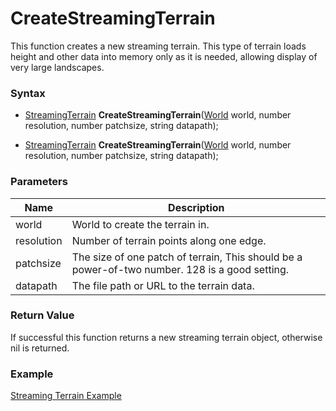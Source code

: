 # CreateStreamingTerrain
This function creates a new streaming terrain. This type of terrain loads height and other data into memory only as it is needed, allowing display of very large landscapes.

### Syntax
* [StreamingTerrain](StreamingTerrain.md) **CreateStreamingTerrain**([World](../World/World.md) world, number resolution, number patchsize, string datapath);

* [StreamingTerrain](StreamingTerrain.md) **CreateStreamingTerrain**([World](../World/World.md) world, number resolution, number patchsize, string datapath);

### Parameters
| Name | Description |
| ------ | ------ |
| world | World to create the terrain in. |
| resolution | Number of terrain points along one edge. |
| patchsize | The size of one patch of terrain, This should be a power-of-two number. 128 is a good setting.|
| datapath | The file path or URL to the terrain data.|

### Return Value
If successful this function returns a new streaming terrain object, otherwise nil is returned.

### Example
[Streaming Terrain Example](terrain-example.md)
